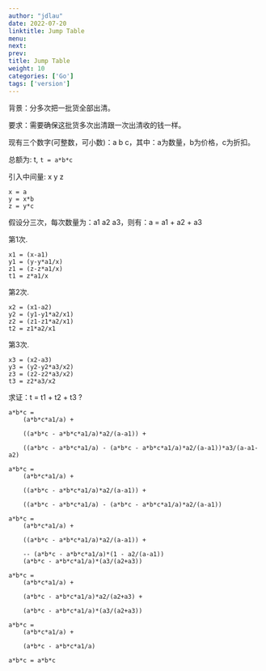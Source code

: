 ```yaml
---
author: "jdlau"
date: 2022-07-20
linktitle: Jump Table
menu:
next:
prev:
title: Jump Table
weight: 10
categories: ['Go']
tags: ['version']
---
```


背景：分多次把一批货全部出清。

要求：需要确保这批货多次出清跟一次出清收的钱一样。

现有三个数字(可整数，可小数)：a b c，其中：a为数量，b为价格，c为折扣。

总额为: t, `t = a*b*c`

引入中间量: x y z

```
x = a
y = x*b
z = y*c
```

假设分三次，每次数量为：a1 a2 a3，则有：a = a1 + a2 + a3

第1次.

```
x1 = (x-a1)
y1 = (y-y*a1/x)
z1 = (z-z*a1/x)
t1 = z*a1/x
```

第2次.

```
x2 = (x1-a2)
y2 = (y1-y1*a2/x1)
z2 = (z1-z1*a2/x1)
t2 = z1*a2/x1
```

第3次.

```
x3 = (x2-a3)
y3 = (y2-y2*a3/x2)
z3 = (z2-z2*a3/x2)
t3 = z2*a3/x2
```

求证：t = t1 + t2 + t3 ?

```
a*b*c = 
    (a*b*c*a1/a) + 

	((a*b*c - a*b*c*a1/a)*a2/(a-a1)) + 

    ((a*b*c - a*b*c*a1/a) - (a*b*c - a*b*c*a1/a)*a2/(a-a1))*a3/(a-a1-a2)

a*b*c = 
    (a*b*c*a1/a) + 

	((a*b*c - a*b*c*a1/a)*a2/(a-a1)) + 

    ((a*b*c - a*b*c*a1/a) - (a*b*c - a*b*c*a1/a)*a2/(a-a1))

a*b*c = 
    (a*b*c*a1/a) + 

	((a*b*c - a*b*c*a1/a)*a2/(a-a1)) + 

    -- (a*b*c - a*b*c*a1/a)*(1 - a2/(a-a1))
    (a*b*c - a*b*c*a1/a)*(a3/(a2+a3))

a*b*c = 
    (a*b*c*a1/a) + 

	(a*b*c - a*b*c*a1/a)*a2/(a2+a3) + 

    (a*b*c - a*b*c*a1/a)*(a3/(a2+a3))

a*b*c = 
    (a*b*c*a1/a) + 

	(a*b*c - a*b*c*a1/a)

a*b*c = a*b*c
```
